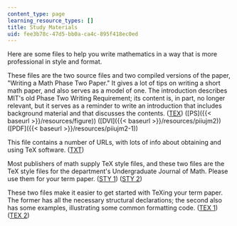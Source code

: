 ```yaml
---
content_type: page
learning_resource_types: []
title: Study Materials
uid: fee3b78c-47d5-bb0a-ca4c-895f418ec0ed
---
```


Here are some files to help you write mathematics in a way that is more professional in style and format.

These files are the two source files and two compiled versions of the paper, "Writing a Math Phase Two Paper." It gives a lot of tips on writing a short math paper, and also serves as a model of one. The introduction describes MIT's old Phase Two Writing Requirement; its content is, in part, no longer relevant, but it serves as a reminder to write an introduction that includes background material and that discusses the contents. ([TEX](/courses/mathematics/18-704-seminar-in-algebra-and-number-theory-computational-commutative-algebra-and-algebraic-geometry-fall-2008/study-materials/piiUJM2.tex)) ([PS]({{< baseurl >}}/resources/figure)) ([DVI]({{< baseurl >}}/resources/piiujm2)) ([PDF]({{< baseurl >}}/resources/piiujm2-1))

This file contains a number of URLs, with lots of info about obtaining and using TeX software. ([TXT](/courses/mathematics/18-704-seminar-in-algebra-and-number-theory-computational-commutative-algebra-and-algebraic-geometry-fall-2008/study-materials/resources.txt))

Most publishers of math supply TeX style files, and these two files are the TeX style files for the department's Undergraduate Journal of Math. Please use them for your term paper. ([STY 1](/courses/mathematics/18-704-seminar-in-algebra-and-number-theory-computational-commutative-algebra-and-algebraic-geometry-fall-2008/study-materials/mathp2e.sty)) ([STY 2](/courses/mathematics/18-704-seminar-in-algebra-and-number-theory-computational-commutative-algebra-and-algebraic-geometry-fall-2008/study-materials/thmp2e.sty))

These two files make it easier to get started with TeXing your term paper. The former has all the necessary structural declarations; the second also has some examples, illustrating some common formatting code. ([TEX 1](/courses/mathematics/18-704-seminar-in-algebra-and-number-theory-computational-commutative-algebra-and-algebraic-geometry-fall-2008/study-materials/skeleton.tex)) ([TEX 2](/courses/mathematics/18-704-seminar-in-algebra-and-number-theory-computational-commutative-algebra-and-algebraic-geometry-fall-2008/study-materials/example.tex))